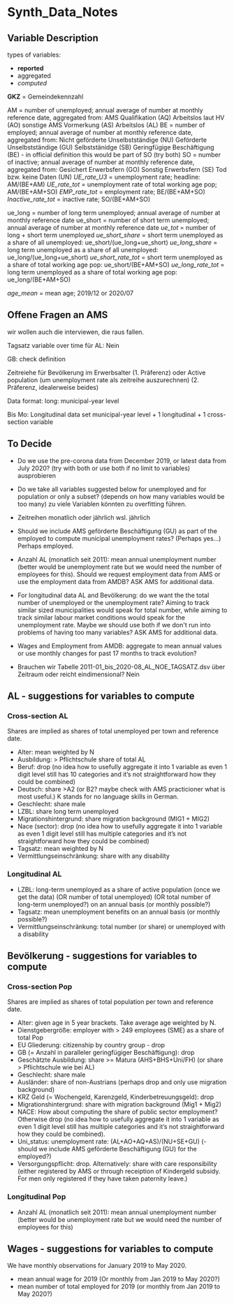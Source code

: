 # Synth_Data_Notes

## Variable Description

types of variables:
- **reported**
- aggregated
- *computed*

**GKZ** = Gemeindekennzahl

AM = number of unemployed; annual average of number at monthly reference date, 
    aggregated from:
    AMS Qualifikation (AQ)
    Arbeitslos laut HV (AO)
    sonstige AMS Vormerkung (AS)
    Arbeitslos (AL)
BE = number of employed; annual average of number at monthly reference date, 
aggregated from:
    Nicht geförderte Unselbstständige (NU)
    Geförderte Unselbstständige (GU)
    Selbststänidge (SB)
    Geringfügige Beschäftigung (BE) - in official definition this would be part of SO (try both)
SO = number of inactive; annual average of number at monthly reference date, 
aggregated from:
    Gesichert Erwerbsfern (GO)
    Sonstig Erwerbsfern (SE)
    Tod bzw. keine Daten (UN)
*UE_rate_U3* = unemployment rate; headline: AM/(BE+AM)
*UE_rate_tot* = unemployment rate of total working age pop; AM/(BE+AM+SO)
*EMP_rate_tot* = employment rate; BE/(BE+AM+SO)
*Inactive_rate_tot* = inactive rate; SO/(BE+AM+SO)

ue_long = number of long term unemployed; annual average of number at monthly reference date
ue_short = number of short term unemployed; annual average of number at monthly reference date
*ue_tot* = number of long + short term unemployed
*ue_short_share* = short term unemployed as a share of all unemployed: ue_short/(ue_long+ue_short)
*ue_long_share* = long term unemployed as a share of all unemployed:  ue_long/(ue_long+ue_short)
*ue_short_rate_tot* = short term unemployed as a share of total working age pop: ue_short/(BE+AM+SO)
*ue_long_rate_tot* = long term unemployed as a share of total working age pop: ue_long/(BE+AM+SO)

*age_mean* = mean age; 2019/12 or 2020/07


## Offene Fragen an AMS

wir wollen auch die interviewen, die raus fallen.

Tagsatz variable over time für AL: Nein

GB: check definition

Zeitreiehe für Bevölkerung im Erwerbsalter (1. Präferenz) oder Active population (um unemployment rate als zeitreihe auszurechnen) (2. Präferenz, idealerweise beides)

Data format: long: municipal-year level

Bis Mo: Longitudinal data set municipal-year level + 1 longitudinal + 1 cross-section variable

## To Decide

- Do we use the pre-corona data from December 2019, or latest data from July 2020? (try with both or use both if no limit to variables)
ausprobieren

- Do we take all variables suggested below for unemployed and for population or only a subset? (depends on how many variables would be too many)
zu viele Variablen könnten zu overfitting führen.

- Zeitreihen monatlich oder jährlich
wsl. jährlich

- Should we include AMS geförderte Beschäftigung (GU) as part of the employed to compute municipal unemployment rates? (Perhaps yes...)
Perhaps employed.

- Anzahl AL (monatlich seit 2011): mean annual unemployment number (better would be unemployment rate but we would need the number of employees for this). Should we request employment data from AMS or use the employment data from AMDB?
ASK AMS for additional data.

- For longitudinal data AL and Bevölkerung: do we want the the total number of unemployed or the unemployment rate? Aiming to track similar sized municipalities would speak for total number, while aiming to track similar labour market conditions would speak for the unemployment rate. Maybe we should use both if we don't run into problems of having too many variables?
ASK AMS for additional data.

- Wages and Employment from AMDB: aggregate to mean annual values or use monthly changes for past 17 months to track evolution?


- Brauchen wir Tabelle 2011-01_bis_2020-08_AL_NOE_TAGSATZ.dsv über Zeitraum oder reicht eindimensional?
Nein

## AL - suggestions for variables to compute

### Cross-section AL

Shares are implied as shares of total unemployed per town and reference date.

- Alter: mean weighted by N
- Ausbildung: > Pflichtschule share of total AL
- Beruf: drop (no idea how to usefully aggregate it into 1 variable as even 1 digit level still has 10 categories and it’s not straightforward how they could be combined)
- Deutsch: share >A2 (or B2? maybe check with AMS practicioner what is most useful.) K stands for no language skills in German.
- Geschlecht: share male
- LZBL: share long term unemployed 
- Migrationshintergrund: share migration background (MIG1 + MIG2)
- Nace (sector): drop (no idea how to usefully aggregate it into 1 variable as even 1 digit level still has multiple categories and it’s not straightforward how they could be combined)
- Tagsatz: mean weighted by N
- Vermittlungseinschränkung: share with any disability

### Longitudinal AL

- LZBL: long-term unemployed as a share of active population (once we get the data) (OR number of total unemployed) (OR total number of long-term unemployed?) on an annual basis (or monthly possible?)
- Tagsatz: mean unemployment benefits on an annual basis (or monthly possible?)
- Vermittlungseinschränkung: total number (or share) or unemployed with a disability

## Bevölkerung - suggestions for variables to compute

### Cross-section Pop

Shares are implied as shares of total population per town and reference date.

- Alter: given age in 5 year brackets. Take average age weighted by N.
- Dienstgebergröße: employer with > 249 employees (SME) as a share of total Pop
- EU Gliederung: citizenship by country group - drop
- GB (= Anzahl in paralleler geringfügiger Beschäftigung): drop
- Geschätzte Ausbildung: share >= Matura (AHS+BHS+Uni/FH) (or share > Pflichtschule wie bei AL)
- Geschlecht: share male
- Ausländer: share of non-Austrians (perhaps drop and only use migration background)
- KRZ Geld (= Wochengeld, Karenzgeld, Kinderbetreuungsgeld): drop
- Migrationshintergrund: share with migration background (Mig1 + Mig2)
- NACE: How about computing the share of public sector employment? Otherwise drop (no idea how to usefully aggregate it into 1 variable as even 1 digit level still has multiple categories and it’s not straightforward how they could be combined).
- Uni_status: unemployment rate: (AL+AO+AQ+AS)/(NU+SE+GU) (- should we include AMS geförderte Beschäftigung (GU) for the employed?)
- Versorgungspflicht: drop. Alternatively: share with care responsibility (either registered by AMS or through receiption of Kindergeld subsidy. For men only registered if they have taken paternity leave.)

### Longitudinal Pop

- Anzahl AL (monatlich seit 2011): mean annual unemployment number (better would be unemployment rate but we would need the number of employees for this)

## Wages - suggestions for variables to compute

We have monthly observations for January 2019 to May 2020.

- mean annual wage for 2019 (Or monthly from Jan 2019 to May 2020?)
- mean number of total employed for 2019 (or monthly from Jan 2019 to May 2020?)